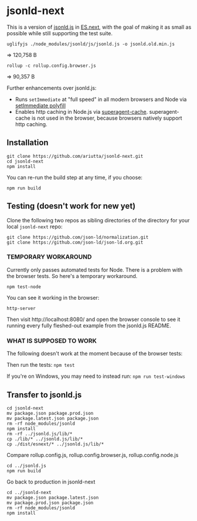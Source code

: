 # jsonld-next

This is a version of [jsonld.js](https://github.com/digitalbazaar/jsonld.js) in [ES.next](https://github.com/esnext/esnext), with the goal of making it as small as possible while still supporting the test suite.

```
uglifyjs ./node_modules/jsonld/js/jsonld.js -o jsonld.old.min.js
```
=> 120,758 B

```
rollup -c rollup.config.browser.js
```
=> 90,357 B

Further enhancements over jsonld.js:
* Runs `setImmediate` at "full speed" in all modern browsers and Node via [setImmediate polyfill](https://github.com/YuzuJS/setImmediate)
* Enables http caching in Node.js via [superagent-cache](https://github.com/jpodwys/superagent-cache). superagent-cache is not used in the browser, because browsers natively support http caching.

## Installation

```
git clone https://github.com/ariutta/jsonld-next.git
cd jsonld-next
npm install
```

You can re-run the build step at any time, if you choose:
```
npm run build
```

## Testing (doesn't work for new yet)

Clone the following two repos as sibling directories of the directory for your local `jsonld-next` repo:

```
git clone https://github.com/json-ld/normalization.git
git clone https://github.com/json-ld/json-ld.org.git
```

### TEMPORARY WORKAROUND
Currently only passes automated tests for Node. There is a problem with the browser tests. So here's a temporary workaround.

```
npm test-node
```

You can see it working in the browser:
```
http-server
```

Then visit http://localhost:8080/ and open the browser console to see it running every fully fleshed-out example from the jsonld.js README.

### WHAT IS SUPPOSED TO WORK
The following doesn't work at the moment because of the browser tests:

Then run the tests: `npm test`

If you're on Windows, you may need to instead run: `npm run test-windows`

## Transfer to jsonld.js

```
cd jsonld-next
mv package.json package.prod.json
mv package.latest.json package.json
rm -rf node_modules/jsonld
npm install
rm -rf ../jsonld.js/lib/*
cp ./lib/* ../jsonld.js/lib/*
cp ./dist/esnext/* ../jsonld.js/lib/*
```

Compare rollup.config.js, rollup.config.browser.js, rollup.config.node.js

```
cd ../jsonld.js
npm run build
```

Go back to production in jsonld-next

```
cd ../jsonld-next
mv package.json package.latest.json
mv package.prod.json package.json
rm -rf node_modules/jsonld
npm install
```
